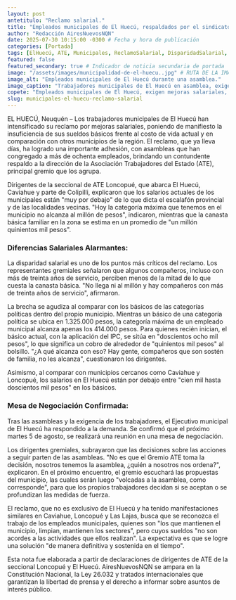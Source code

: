 ```yaml
---
layout: post
antetitulo: "Reclamo salarial."
title: "Empleados municipales de El Huecú, respaldados por el sindicato de ATE, exigen mejoras salariales."
author: "Redacción AiresNuevosNQN"
date: 2025-07-30 10:15:00 -0300 # Fecha y hora de publicación
categories: [Portada]
tags: [ElHuecú, ATE, Municipales, ReclamoSalarial, DisparidadSalarial, CanastaFamiliar, Loncopué, Neuquén, Gremios, EmpleadosPúblicos]
featured: false
featured_secondary: true # Indicador de noticia secundaria de portada
image: "/assets/images/municipalidad-de-el-huecu..jpg" # RUTA DE LA IMAGEN (SUGERENCIA: 400px x 300px - proporción 4:3 para portada secundaria) [cite: 2025-06-07]
image_alt: "Empleados municipales de El Huecú durante una asamblea."
image_caption: "Trabajadores municipales de El Huecú en asamblea, exigen mejores salarios."
copete: "Empleados municipales de El Huecú, exigen mejoras salariales, exponiendo que sus básicos están 'muy por debajo' de la canasta familiar y de otros municipios. Respaldados por ATE, el principal gremio del sector, lograron una mesa de negociación con el Ejecutivo para el próximo martes."
slug: municipales-el-huecu-reclamo-salarial
---
```


EL HUECÚ, Neuquén – Los trabajadores municipales de El Huecú han intensificado su reclamo por mejoras salariales, poniendo de manifiesto la insuficiencia de sus sueldos básicos frente al costo de vida actual y en comparación con otros municipios de la región. El reclamo, que ya lleva días, ha logrado una importante adhesión, con asambleas que han congregado a más de ochenta empleados, brindando un contundente respaldo a la dirección de la Asociación Trabajadores del Estado (ATE), principal gremio que los agrupa.

Dirigentes de la seccional de ATE Loncopué, que abarca El Huecú, Caviahue y parte de Colipilli, explicaron que los salarios actuales de los municipales están "muy por debajo" de lo que dicta el escalafón provincial y de las localidades vecinas. "Hoy la categoría máxima que tenemos en el municipio no alcanza al millón de pesos", indicaron, mientras que la canasta básica familiar en la zona se estima en un promedio de "un millón quinientos mil pesos".

### Diferencias Salariales Alarmantes:

La disparidad salarial es uno de los puntos más críticos del reclamo. Los representantes gremiales señalaron que algunos compañeros, incluso con más de treinta años de servicio, perciben menos de la mitad de lo que cuesta la canasta básica. "No llega ni al millón y hay compañeros con más de treinta años de servicio", afirmaron.

La brecha se agudiza al comparar con los básicos de las categorías políticas dentro del propio municipio. Mientras un básico de una categoría política se ubica en 1.325.000 pesos, la categoría máxima de un empleado municipal alcanza apenas los 414.000 pesos. Para quienes recién inician, el básico actual, con la aplicación del IPC, se sitúa en "doscientos ocho mil pesos", lo que significa un cobro de alrededor de "quinientos mil pesos" al bolsillo. "¿A qué alcanza con eso? Hay gente, compañeros que son sostén de familia, no les alcanza", cuestionaron los dirigentes.

Asimismo, al comparar con municipios cercanos como Caviahue y Loncopué, los salarios en El Huecú están por debajo entre "cien mil hasta doscientos mil pesos" en los básicos.

### Mesa de Negociación Confirmada:

Tras las asambleas y la exigencia de los trabajadores, el Ejecutivo municipal de El Huecú ha respondido a la demanda. Se confirmó que el próximo martes 5 de agosto, se realizará una reunión en una mesa de negociación.

Los dirigentes gremiales, subrayaron que las decisiones sobre las acciones a seguir parten de las asambleas. "No es que el Gremio ATE toma la decisión, nosotros tenemos la asamblea, ¿quién a nosotros nos ordena?", explicaron. En el próximo encuentro, el gremio escuchará las propuestas del municipio, las cuales serán luego "volcadas a la asamblea, como corresponde", para que los propios trabajadores decidan si se aceptan o se profundizan las medidas de fuerza.

El reclamo, que no es exclusivo de El Huecú y ha tenido manifestaciones similares en Caviahue, Loncopué y Las Lajas, busca que se reconozca el trabajo de los empleados municipales, quienes son "los que mantienen el municipio, limpian, mantienen los sectores", pero cuyos sueldos "no son acordes a las actividades que ellos realizan". La expectativa es que se logre una solución "de manera definitiva y sostenida en el tiempo".

Esta nota fue elaborada a partir de declaraciones de dirigentes de ATE de la seccional Loncopué y El Huecú. AiresNuevosNQN se ampara en la Constitución Nacional, la Ley 26.032 y tratados internacionales que garantizan la libertad de prensa y el derecho a informar sobre asuntos de interés público.